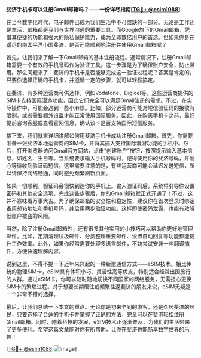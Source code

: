 **斐济手机卡可以注册Gmail邮箱吗？——一份详尽指南[[TG💪+ @esim1088](https://t.me/s/esim1088)]**

在当今数字化时代，电子邮件已成为我们生活中不可或缺的一部分。无论是工作还是生活，邮箱都是我们与世界沟通的重要工具。而Google旗下的Gmail邮箱，凭借其便捷的功能和强大的隐私保护能力，成为全球数亿用户的首选。但如果你身在遥远的南太平洋小国斐济，是否还能顺利地注册并使用Gmail邮箱呢？

首先，让我们来了解一下Gmail邮箱的基本注册流程。通常情况下，注册Gmail邮箱需要一个有效的手机号码作为验证工具。这一步骤是为了确保账户安全，防止滥用。那么问题来了：斐济的手机卡是否能够完成这一验证过程呢？答案是肯定的，只要你选择正确的手机卡，并遵循一定的步骤，就可以轻松搞定。

在斐济，有多种运营商可供选择，例如Vodafone、Digicel等。这些运营商提供的SIM卡支持国际漫游功能，因此它们完全可以满足Gmail注册的需求。不过，在实际操作中，可能会遇到一些小麻烦。比如，部分运营商可能对短信验证码的接收有限制，或者需要额外设置才能正常使用国际服务。因此，在购买手机卡之前，最好提前咨询客服或查看官网信息，确认该卡是否支持国际短信服务。

接下来，我们就来详细讲解如何用斐济手机卡成功注册Gmail邮箱。首先，你需要准备一张斐济本地运营商的SIM卡，并将其插入支持国际漫游功能的手机中。然后，打开浏览器访问Gmail官方网站，点击“创建账户”按钮，按照提示输入基本信息，如姓名、生日等。当系统要求输入手机号码时，记得使用你的斐济号码，并耐心等待收到验证码短信。这里需要注意的是，有些运营商可能会延迟发送短信，所以请保持网络畅通，同时避免频繁刷新页面。

如果一切顺利，验证码会很快到达你的手机上。输入验证码后，系统将引导你设置密码和其他安全选项。完成这些步骤后，你的Gmail邮箱就正式开通了！不过，这并不意味着万事大吉。为了确保邮箱的安全性和稳定性，建议你在首次登录时绑定备用邮箱地址和手机号码，并启用两步验证功能。这样即使密码泄露，也能有效降低账户被盗的风险。

当然，除了注册Gmail邮箱外，还有很多其他实用的小技巧可以帮助你更好地管理邮件。比如，定期清理垃圾邮件、分类整理重要邮件、设置自动回复等功能都能提升工作效率。此外，如果你经常需要处理多语言邮件，不妨尝试安装一些翻译插件，方便快速理解内容。

说到这里，不得不提一下近年来兴起的一种新型通信方式——eSIM技术。相比传统的物理SIM卡，eSIM具有体积小巧、灵活性高等优点，特别适合经常出国旅行的人群。通过eSIM卡，你可以随时随地切换不同国家的网络服务，无需担心更换SIM卡的繁琐过程。对于想要长期居住或频繁往返斐济的朋友来说，eSIM无疑是一个非常不错的选择。

最后，让我们总结一下本文的重点。无论你是初来乍到的游客，还是久居斐济的居民，只要选择了合适的手机卡并掌握了正确的方法，完全可以在斐济轻松注册Gmail邮箱。同时，随着科技的发展，eSIM技术正逐渐普及，为我们的生活带来了更多便利。希望这篇文章能对你有所帮助，让你在斐济也能畅享数字世界的乐趣！

[[TG💪+ @esim1088](https://t.me/s/esim1088) ![Image](https://i.postimg.cc/4NQfJmqS/Snipaste-2025-05-13-00-14-12.png)]